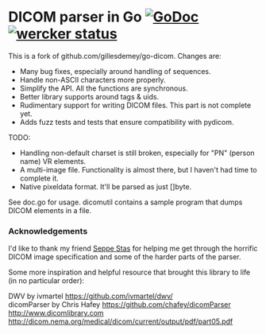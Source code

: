 # DICOM parser in Go [![GoDoc](https://godoc.org/github.com/gillesdemey/go-dicom?status.svg)](https://godoc.org/github.com/gillesdemey/go-dicom) [![wercker status](https://app.wercker.com/status/c250d72bc82a5d8f267c7ee0b9e839bc/s/master "wercker status")](https://app.wercker.com/project/bykey/c250d72bc82a5d8f267c7ee0b9e839bc)

This is a fork of github.com/gillesdemey/go-dicom. Changes are:

- Many bug fixes, especially around handling of sequences.
- Handle non-ASCII characters more properly.
- Simplify the API. All the functions are synchronous.
- Better library supports around tags & uids.
- Rudimentary support for writing DICOM files. This part is not complete yet.
- Adds fuzz tests and tests that ensure compatibility with pydicom.

TODO:
- Handling non-default charset is still broken, especially for "PN" (person name) VR elements.
- A multi-image file. Functionality is almost there, but I haven't had time to complete it.
- Native pixeldata format. It'll be parsed as just []byte.


See doc.go for usage. dicomutil contains a sample program that dumps DICOM
elements in a file.


### Acknowledgements

I'd like to thank my friend [Seppe Stas](https://github.com/Bitbored/) for helping me get through the horrific DICOM image specification and some of the harder parts of the parser.

Some more inspiration and helpful resource that brought this library to life (in no particular order):

DWV by ivmartel https://github.com/ivmartel/dwv/ <br>
dicomParser by Chris Hafey https://github.com/chafey/dicomParser <br>
http://www.dicomlibrary.com <br>
http://dicom.nema.org/medical/dicom/current/output/pdf/part05.pdf <br>

